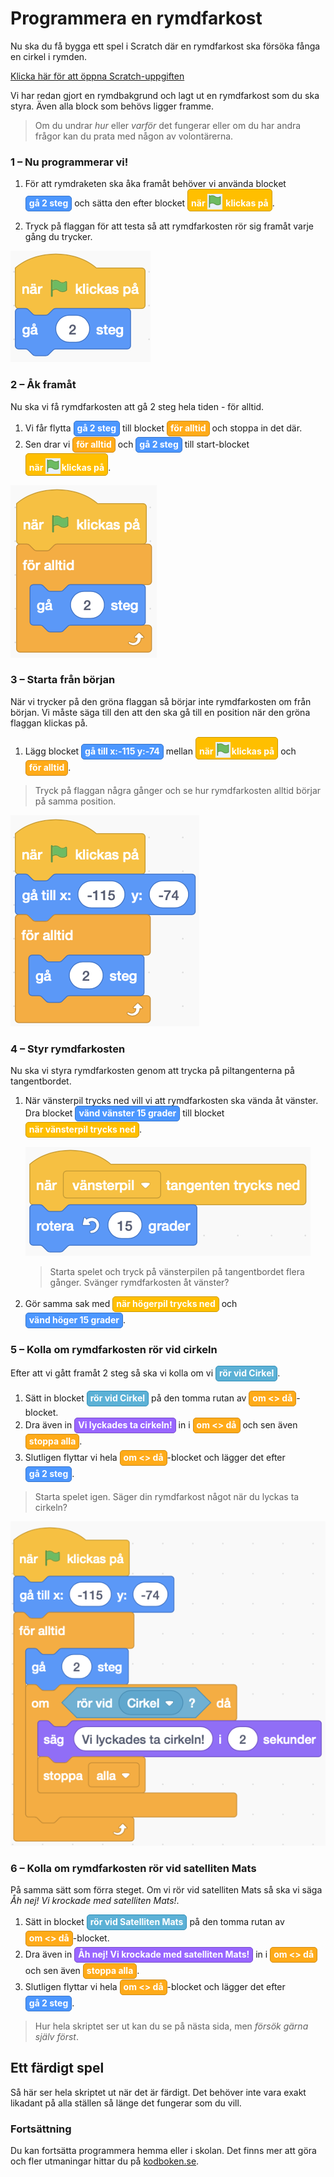 <style> span.sb {
    border: 1px solid lightgray;
    border-radius: 5px;
    background: lightgray;
    padding: 2px 5px 4px 5px;
    font-style: normal;
    display: inline-block;
    margin-bottom: 1px;
    font-weight: bold;
  } span.sb img {
    position: relative;
    width: 24px;
    height: 25px;
    margin: 0 2px 0 0 !important;
    top: 5px;
  } span.sb.movement {
    background-color: rgb(76, 151, 255);
    border-color: rgb(51, 115, 204);
    color: white;
  } span.sb.event {
    background-color: rgb(255, 191, 0);
    border-color: rgb(204, 153, 0);
    color: white;
  } span.sb.control {
    background-color: rgb(255, 171, 25);
    border-color: rgb(207, 139, 23);
    color: white;
  } span.sb.sensing {
    background-color: rgb(92, 177, 214);
    border-color: rgb(46, 142, 184);
    color: white;
  } span.sb.looks {
    background-color: rgb(153, 102, 255);
    border-color: rgb(119, 77, 203);
    color: white;
  } </style>

# Programmera en rymdfarkost

Nu ska du få bygga ett spel i Scratch där en rymdfarkost ska försöka fånga en cirkel i rymden.


<a href="https://scratch.mit.edu/projects/299972562/editor/" target="_blank">Klicka här för att öppna Scratch-uppgiften</a>

Vi har redan gjort en rymdbakgrund och lagt ut en rymdfarkost som du ska styra. Även alla block som behövs ligger framme.

> Om du undrar _hur_ eller _varför_ det fungerar eller om du har andra frågor kan du prata med någon av volontärerna.


### 1 – Nu programmerar vi!

1. För att rymdraketen ska åka framåt behöver vi använda blocket <span class="sb movement">gå 2 steg</span> och sätta den efter blocket <span class="sb event">när ![flagga](flagga.png) klickas på</span>.

2. Tryck på flaggan för att testa så att rymdfarkosten rör sig framåt varje gång du trycker.

![](./1_0.png)

### 2 – Åk framåt

Nu ska vi få rymdfarkosten att gå 2 steg hela tiden - för alltid.

1. Vi får flytta <span class="sb movement">gå 2 steg</span> till blocket <span class="sb control">för alltid</span> och stoppa in det där.
2. Sen drar vi <span class="sb control">för alltid</span> och <span class="sb movement">gå 2 steg</span> till start-blocket <span class="sb event">när ![flagga](flagga.png)klickas på</span>.

![](./2_0.png)

### 3 – Starta från början

När vi trycker på den gröna flaggan så börjar inte rymdfarkosten om från början. Vi måste säga till den att den ska gå till en position när den gröna flaggan klickas på.

1. Lägg blocket <span class="sb movement">gå till x:-115 y:-74</span> mellan <span class="sb event">när ![flagga](flagga.png)klickas på</span> och <span class="sb control">för alltid</span>.

> Tryck på flaggan några gånger och se hur rymdfarkosten alltid börjar på samma position.

![](./3_0.png)

### 4 – Styr rymdfarkosten

Nu ska vi styra rymdfarkosten genom att trycka på piltangenterna på tangentbordet.

1. När vänsterpil trycks ned vill vi att rymdfarkosten ska vända åt vänster. Dra blocket <span class="sb movement">vänd vänster 15 grader</span> till blocket <span class="sb event">när vänsterpil trycks ned</span>.

    ![När vänsterpil vänd åt vänster](./4_0.png)

    > Starta spelet och tryck på vänsterpilen på tangentbordet flera gånger. Svänger rymdfarkosten åt vänster?

2. Gör samma sak med <span class="sb event">när högerpil trycks ned</span> och <span class="sb movement">vänd höger 15 grader</span>.

### 5 – Kolla om rymdfarkosten rör vid cirkeln

Efter att vi gått framåt 2 steg så ska vi kolla om vi <span class="sb sensing">rör vid Cirkel</span>.

1. Sätt in blocket <span class="sb sensing">rör vid Cirkel</span> på den tomma rutan av <span class="sb control">om <> då</span>-blocket.  
2. Dra även in <span class="sb looks">Vi lyckades ta cirkeln!</span> in i <span class="sb control">om <> då</span> och sen även <span class="sb control">stoppa alla</span>.  
3. Slutligen flyttar vi hela <span class="sb control">om <> då</span>-blocket och lägger det efter <span class="sb movement">gå 2 steg</span>.

> Starta spelet igen. Säger din rymdfarkost något när du lyckas ta cirkeln?

![](./5_0.png)

### 6 – Kolla om rymdfarkosten rör vid satelliten Mats

På samma sätt som förra steget. Om vi rör vid satelliten Mats så ska vi säga _Åh nej! Vi krockade med satelliten Mats!_.

1. Sätt in blocket <span class="sb sensing">rör vid Satelliten Mats</span> på den tomma rutan av <span class="sb control">om <> då</span>-blocket.  
2. Dra även in <span class="sb looks">Åh nej! Vi krockade med satelliten Mats!</span> in i <span class="sb control">om <> då</span> och sen även <span class="sb control">stoppa alla</span>.  
3. Slutligen flyttar vi hela <span class="sb control">om <> då</span>-blocket och lägger det efter <span class="sb movement">gå 2 steg</span>.

> Hur hela skriptet ser ut kan du se på nästa sida, men _försök gärna själv först_.

## Ett färdigt spel

Så här ser hela skriptet ut när det är färdigt. Det behöver inte vara exakt likadant på alla ställen så länge det fungerar som du vill.

### Fortsättning

Du kan fortsätta programmera hemma eller i skolan. Det finns mer att göra och fler utmaningar hittar du på [kodboken.se](https://kodboken.se).
